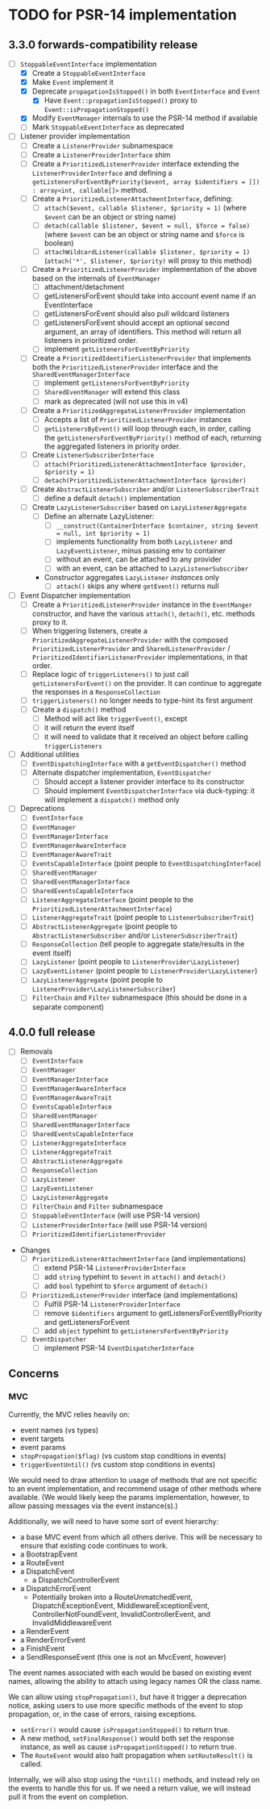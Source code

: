 # TODO for PSR-14 implementation

## 3.3.0 forwards-compatibility release

- [ ] `StoppableEventInterface` implementation
  - [x] Create a `StoppableEventInterface`
  - [x] Make `Event` implement it
  - [x] Deprecate `propagationIsStopped()` in both `EventInterface` and `Event`
    - [x] Have `Event::propagationIsStopped()` proxy to `Event::isPropagationStopped()`
  - [x] Modify `EventManager` internals to use the PSR-14 method if available
  - [ ] Mark `StoppableEventInterface` as deprecated
- [ ] Listener provider implementation
  - [ ] Create a `ListenerProvider` subnamespace
  - [ ] Create a `ListenerProviderInterface` shim
  - [ ] Create a `PrioritizedListenerProvider` interface extending the
      `ListenerProviderInterface` and defining a
      `getListenersForEventByPriority($event, array $identifiers = []) : array<int, callable[]>` method.
  - [ ] Create a `PrioritizedListenerAttachmentInterface`, defining:
    - [ ] `attach($event, callable $listener, $priority = 1)` (where `$event`
      can be an object or string name)
    - [ ] `detach(callable $listener, $event = null, $force = false)` (where `$event`
      can be an object or string name and `$force` is boolean)
    - [ ] `attachWildcardListener(callable $listener, $priority = 1)`
      (`attach('*', $listener, $priority)` will proxy to this method)
  - [ ] Create a `PrioritizedListenerProvider` implementation of the above based
    on the internals of `EventManager`
    - [ ] attachment/detachment
    - [ ] getListenersForEvent should take into account event name if an EventInterface
    - [ ] getListenersForEvent should also pull wildcard listeners
    - [ ] getListenersForEvent should accept an optional second argument, an
      array of identifiers. This method will return all listeners in prioritized
      order.
    - [ ] implement `getListenersForEventByPriority`
  - [ ] Create a `PrioritizedIdentifierListenerProvider` that implements
      both the `PrioritizedListenerProvider` interface and the
      `SharedEventManagerInterface`
    - [ ] implement `getListenersForEventByPriority`
    - [ ] `SharedEventManager` will extend this class
    - [ ] mark as deprecated (will not use this in v4)
  - [ ] Create a `PrioritizedAggregateListenerProvider` implementation
    - [ ] Accepts a list of `PrioritizedListenerProvider` instances
    - [ ] `getListenersByEvent()` will loop through each, in order, calling the
      `getListenersForEventByPriority()` method of each, returning the
      aggregated listeners in priority order.
  - [ ] Create `ListenerSubscriberInterface`
    - [ ] `attach(PrioritizedListenerAttachmentInterface $provider, $priority = 1)`
    - [ ] `detach(PrioritizedListenerAttachmentInterface $provider)`
  - [ ] Create `AbstractListenerSubscriber` and/or `ListenerSubscriberTrait`
    - [ ] define a default `detach()` implementation
  - [ ] Create `LazyListenerSubscriber` based on `LazyListenerAggregate`
    - [ ] Define an alternate LazyListener:
      - [ ] `__construct(ContainerInterface $container, string $event = null, int $priority = 1)`
      - [ ] implements functionality from both `LazyListener` and `LazyEventListener`, minus passing env to container
      - [ ] without an event, can be attached to any provider
      - [ ] with an event, can be attached to `LazyListenerSubscriber`
    - Constructor aggregates `LazyListener` _instances_ only
      - [ ] `attach()` skips any where `getEvent()` returns null
- [ ] Event Dispatcher implementation
  - [ ] Create a `PrioritizedListenerProvider` instance in the `EventManger`
    constructor, and have the various `attach()`, `detach()`, etc. methods
    proxy to it.
  - [ ] When triggering listeners, create a `PrioritizedAggregateListenerProvider` 
    with the composed `PrioritizedListenerProvider` and `SharedListenerProvider` /
    `PrioritizedIdentifierListenerProvider` implementations, in that order.
  - [ ] Replace logic of `triggerListeners()` to just call
    `getListenersForEvent()` on the provider. It can continue to aggregate the
    responses in a `ResponseCollection`
  - [ ] `triggerListeners()` no longer needs to type-hint its first argument
  - [ ] Create a `dispatch()` method
    - [ ] Method will act like `triggerEvent()`, except
    - [ ] it will return the event itself
    - [ ] it will need to validate that it received an object before calling
      `triggerListeners`
- [ ] Additional utilities
  - [ ] `EventDispatchingInterface` with a `getEventDispatcher()` method
  - [ ] Alternate dispatcher implementation, `EventDispatcher`
    - [ ] Should accept a listener provider interface to its constructor
    - [ ] Should implement `EventDispatcherInterface` via duck-typing: it will
        implement a `dispatch()` method only
- [ ] Deprecations
  - [ ] `EventInterface`
  - [ ] `EventManager`
  - [ ] `EventManagerInterface`
  - [ ] `EventManagerAwareInterface`
  - [ ] `EventManagerAwareTrait`
  - [ ] `EventsCapableInterface` (point people to `EventDispatchingInterface`)
  - [ ] `SharedEventManager`
  - [ ] `SharedEventManagerInterface`
  - [ ] `SharedEventsCapableInterface`
  - [ ] `ListenerAggregateInterface` (point people to the `PrioritizedListenerAttachmentInterface`)
  - [ ] `ListenerAggregateTrait` (point people to `ListenerSubscriberTrait`)
  - [ ] `AbstractListenerAggregate` (point people to `AbstractListenerSubscriber` and/or `ListenerSubscriberTrait`)
  - [ ] `ResponseCollection` (tell people to aggregate state/results in the event itself)
  - [ ] `LazyListener` (point people to `ListenerProvider\LazyListener`)
  - [ ] `LazyEventListener` (point people to `ListenerProvider\LazyListener`)
  - [ ] `LazyListenerAggregate` (point people to `ListenerProvider\LazyListenerSubscriber`)
  - [ ] `FilterChain` and `Filter` subnamespace (this should be done in a separate component)

## 4.0.0 full release

- [ ] Removals
  - [ ] `EventInterface`
  - [ ] `EventManager`
  - [ ] `EventManagerInterface`
  - [ ] `EventManagerAwareInterface`
  - [ ] `EventManagerAwareTrait`
  - [ ] `EventsCapableInterface`
  - [ ] `SharedEventManager`
  - [ ] `SharedEventManagerInterface`
  - [ ] `SharedEventsCapableInterface`
  - [ ] `ListenerAggregateInterface`
  - [ ] `ListenerAggregateTrait`
  - [ ] `AbstractListenerAggregate`
  - [ ] `ResponseCollection`
  - [ ] `LazyListener`
  - [ ] `LazyEventListener`
  - [ ] `LazyListenerAggregate`
  - [ ] `FilterChain` and `Filter` subnamespace
  - [ ] `StoppableEventInterface` (will use PSR-14 version)
  - [ ] `ListenerProviderInterface` (will use PSR-14 version)
  - [ ] `PrioritizedIdentifierListenerProvider`
- Changes
  - [ ] `PrioritizedListenerAttachmentInterface` (and implementations)
    - [ ] extend PSR-14 `ListenerProviderInterface`
    - [ ] add `string` typehint to `$event` in `attach()` and `detach()`
    - [ ] add `bool` typehint to `$force` argument of `detach()`
  - [ ] `PrioritizedListenerProvider` interface (and implementations)
    - [ ] Fulfill PSR-14 `ListenerProviderInterface`
    - [ ] remove `$identifiers` argument to getListenersForEventByPriority and getListenersForEvent
    - [ ] add `object` typehint to `getListenersForEventByPriority`
  - [ ] `EventDispatcher`
    - [ ] implement PSR-14 `EventDispatcherInterface`

## Concerns

### MVC

Currently, the MVC relies heavily on:

- event names (vs types)
- event targets
- event params
- `stopPropagation($flag)` (vs custom stop conditions in events)
- `triggerEventUntil()` (vs custom stop conditions in events)

We would need to draw attention to usage of methods that are not specific to an
event implementation, and recommend usage of other methods where available.
(We would likely keep the params implementation, however, to allow passing
messages via the event instance(s).)

Additionally, we will need to have some sort of event hierarchy:

- a base MVC event from which all others derive. This will be necessary to
  ensure that existing code continues to work.
- a BootstrapEvent
- a RouteEvent
- a DispatchEvent
  - a DispatchControllerEvent
- a DispatchErrorEvent
  - Potentially broken into a RouteUnmatchedEvent, DispatchExceptionEvent,
    MiddlewareExceptionEvent, ControllerNotFoundEvent, InvalidControllerEvent,
    and InvalidMiddlewareEvent
- a RenderEvent
- a RenderErrorEvent
- a FinishEvent
- a SendResponseEvent (this one is not an MvcEvent, however)

The event names associated with each would be based on existing event names,
allowing the ability to attach using legacy names OR the class name.

We can allow using `stopPropagation()`, but have it trigger a deprecation
notice, asking users to use more specific methods of the event to stop
propagation, or, in the case of errors, raising exceptions.

- `setError()` would cause `isPropagationStopped()` to return true.
- A new method, `setFinalResponse()` would both set the response instance, as
  well as cause `isPropagationStopped()` to return true.
- The `RouteEvent` would also halt propagation when `setRouteResult()` is
  called.

Internally, we will also stop using the `*Until()` methods, and instead rely on
the events to handle this for us. If we need a return value, we will instead
pull it from the event on completion.
